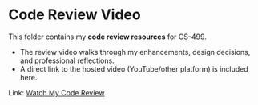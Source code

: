 # Code Review Video

This folder contains my **code review resources** for CS-499.  

- The review video walks through my enhancements, design decisions, and professional reflections.  
- A direct link to the hosted video (YouTube/other platform) is included here.  

Link: [Watch My Code Review](https://youtube.com/your-video-link-here)  
